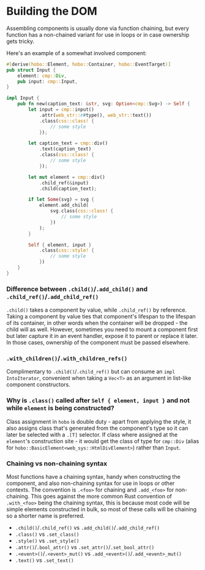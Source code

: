 # Building the DOM

Assembling components is usually done via function chaining, but every function has a non-chained variant for use in loops or in case ownership gets tricky.

Here's an example of a somewhat involved component:

```rust
#[derive(hobo::Element, hobo::Container, hobo::EventTarget)]
pub struct Input {
	element: cmp::Div,
	pub input: cmp::Input,
}

impl Input {
	pub fn new(caption_text: &str, svg: Option<cmp::Svg>) -> Self {
		let input = cmp::input()
			.attr(web_str::r#type(), web_str::text())
			.class(css::class! {
				// some style
			});

		let caption_text = cmp::div()
			.text(caption_text)
			.class(css::class! {
				// some style
			});

		let mut element = cmp::div()
			.child_ref(&input)
			.child(caption_text);

		if let Some(svg) = svg {
			element.add_child(
				svg.class(css::class! {
					// some style
				})
			);
		}

		Self { element, input }
			.class(css::style! {
				// some style
			})
	}
}
```

### Difference between `.child()`/`.add_child()` and `.child_ref()`/`.add_child_ref()`

`.child()` takes a component by value, while `.child_ref()` by reference. Taking a component by value ties that component's lifespan to the lifespan of its container, in other words when the container will be dropped - the child will as well. However, sometimes you need to mount a component first but later capture it in an event handler, expose it to parent or replace it later. In those cases, ownership of the component must be passed elsewhere.

### `.with_children()`/`.with_children_refs()`

Complimentary to `.child()`/`.child_ref()` but can consume an `impl IntoIterator`, convenient when taking a `Vec<T>` as an argument in list-like component constructors.

### Why is `.class()` called after `Self { element, input }` and not while `element` is being constructed?

Class assignment in `hobo` is double duty - apart from applying the style, it also assigns class that's generated from the component's type so it can later be selected with a `.[T]` selector. If class where assigned at the `element`'s construction site - it would get the class of type for `cmp::Div` (alias for `hobo::BasicElement<web_sys::HtmlDivElement>`) rather than `Input`.

### Chaining vs non-chaining syntax

Most functions have a chaining syntax, handy when constructing the component, and also non-chaining syntax for use in loops or other contexts. The convention is `.<foo>` for chaining and `.add_<foo>` for non-chaining. This goes against the more common Rust convention of `.with_<foo>` being the chaining syntax, this is because most code will be simple elements constructed in bulk, so most of these calls will be chaining so a shorter name is preferred.

* `.child()`/`.child_ref()` vs `.add_child()`/`.add_child_ref()`
* `.class()` vs `.set_class()`
* `.style()` vs `.set_style()`
* `.attr()`/`.bool_attr()` vs `.set_attr()`/`.set_bool_attr()`
* `.<event>()`/`.<event>_mut()` vs `.add_<event>()`/`.add_<event>_mut()`
* `.text()` vs `.set_text()`
